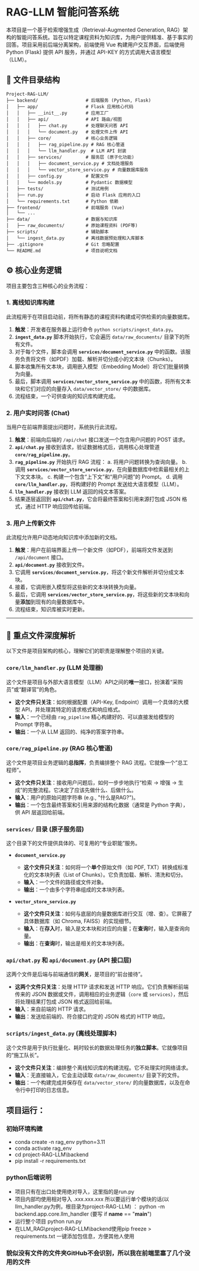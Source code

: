 

# RAG-LLM 智能问答系统

本项目是一个基于检索增强生成（Retrieval-Augmented Generation, RAG）架构的智能问答系统。旨在以特定课程资料为知识库，为用户提供精准、基于事实的回答。项目采用前后端分离架构，前端使用 Vue 构建用户交互界面，后端使用 Python (Flask) 提供 API 服务，并通过 API-KEY 的方式调用大语言模型（LLM）。

## 📁 文件目录结构

```plaintext
Project-RAG-LLM/
├── backend/                  # 后端服务 (Python, Flask)
│   ├── app/                  # Flask 应用核心代码
│   │   ├── __init__.py       # 应用工厂
│   │   ├── api/              # API 路由/视图
│   │   │   ├── chat.py       # 处理聊天问答 API
│   │   │   └── document.py   # 处理文件上传 API
│   │   ├── core/             # 核心业务逻辑
│   │   │   ├── rag_pipeline.py # RAG 核心管道
│   │   │   └── llm_handler.py  # LLM API 封装
│   │   ├── services/         # 服务层 (原子化功能)
│   │   │   ├── document_service.py # 文档处理服务
│   │   │   └── vector_store_service.py # 向量数据库服务
│   │   ├── config.py         # 配置文件
│   │   └── models.py         # Pydantic 数据模型
│   ├── tests/                # 测试用例
│   ├── run.py                # 启动 Flask 应用的入口
│   └── requirements.txt      # Python 依赖
├── frontend/                 # 前端服务 (Vue)
│   └── ...
├── data/                     # 数据与知识库
│   ├── raw_documents/        # 原始课程资料 (PDF等)
├── scripts/                  # 辅助脚本
│   └── ingest_data.py        # 离线数据预处理和入库脚本
├── .gitignore                # Git 忽略配置
└── README.md                 # 项目说明文档
```

## ⚙️ 核心业务逻辑

项目主要包含三种核心的业务流程：

### 1\. 离线知识库构建

此流程用于在项目启动前，将所有静态的课程资料构建成可供检索的向量数据库。

1.  **触发**：开发者在服务器上运行命令 `python scripts/ingest_data.py`。
2.  **`ingest_data.py`** 脚本开始执行，它会遍历 `data/raw_documents/` 目录下的所有文件。
3.  对于每个文件，脚本会调用 **`services/document_service.py`** 中的函数。该服务负责将文件（如PDF）加载、解析并切分成小的文本块（Chunks）。
4.  脚本收集所有文本块，调用嵌入模型（Embedding Model）将它们批量转换为向量。
5.  最后，脚本调用 **`services/vector_store_service.py`** 中的函数，将所有文本块和它们对应的向量存入 `data/vector_store/` 中的数据库。
6.  流程结束，一个可供查询的知识库构建完成。

### 2\. 用户实时问答 (Chat)

当用户在前端界面提出问题时，系统执行此流程。

1.  **触发**：前端向后端的 `/api/chat` 接口发送一个包含用户问题的 POST 请求。
2.  **`api/chat.py`** 接收到请求，验证数据格式后，调用核心处理管道 **`core/rag_pipeline.py`**。
3.  **`rag_pipeline.py`** 开始执行 RAG 流程：
    a. 将用户问题转换为查询向量。
    b. 调用 **`services/vector_store_service.py`**，在向量数据库中检索最相关的上下文文本块。
    c. 构建一个包含“上下文”和“用户问题”的 Prompt。
    d. 调用 **`core/llm_handler.py`**，将构建好的 Prompt 发送给大语言模型（LLM）。
4.  **`llm_handler.py`** 接收到 LLM 返回的纯文本答案。
5.  结果逐层返回到 **`api/chat.py`**，它会将最终答案和引用来源打包成 JSON 格式，通过 HTTP 响应回传给前端。

### 3\. 用户上传新文件

此流程允许用户动态地向知识库中添加新的文档。

1.  **触发**：用户在前端界面上传一个新文件（如PDF），前端将文件发送到 `/api/document` 接口。
2.  **`api/document.py`** 接收到文件。
3.  它调用 **`services/document_service.py`**，将这个新文件解析并切分成文本块。
4.  接着，它调用嵌入模型将这些新的文本块转换为向量。
5.  最后，它调用 **`services/vector_store_service.py`**，将这些新的文本块和向量**添加**到现有的向量数据库中。
6.  流程结束，知识库被实时更新。

-----

## 📄 重点文件深度解析

以下文件是项目架构的核心，理解它们的职责是理解整个项目的关键。

### `core/llm_handler.py` (LLM 处理器)

这个文件是项目与外部大语言模型（LLM）API之间的**唯一**接口，扮演着“采购员”或“翻译官”的角色。

  * **这个文件只关注**：如何根据配置（API-Key, Endpoint）调用一个具体的大模型 API，并处理其特定的请求格式和响应格式。
  * **输入**：一个已经由 `rag_pipeline` 精心构建好的、可以直接发给模型的 Prompt 字符串。
  * **输出**：一个从 LLM 返回的、纯净的答案字符串。

### `core/rag_pipeline.py` (RAG 核心管道)

这个文件是项目业务逻辑的**总指挥**，负责编排整个 RAG 流程。它就像一个“总工程师”。

  * **这个文件只关注**：接收用户问题后，如何一步步地执行“检索 -\> 增强 -\> 生成”的完整流程。它决定了应该先做什么、后做什么。
  * **输入**：用户的原始问题字符串 (e.g., "什么是RAG?")。
  * **输出**：一个包含最终答案和引用来源的结构化数据（通常是 Python 字典），供 API 层返回给前端。

### `services/` 目录 (原子服务层)

这个目录下的文件提供具体的、可复用的“专业职能”服务。

  * **`document_service.py`**

      * **这个文件只关注**：如何将一个**单个**原始文件（如 PDF, TXT）转换成标准化的文本块列表（List of Chunks）。它负责加载、解析、清洗和切分。
      * **输入**：一个文件的路径或文件对象。
      * **输出**：一个由多个字符串组成的文本块列表。

  * **`vector_store_service.py`**

      * **这个文件只关注**：如何与底层的向量数据库进行交互（增、查）。它屏蔽了具体数据库（如 Chroma, FAISS）的实现细节。
      * **输入**：在**存入**时，输入是文本块和对应的向量；在**查询**时，输入是查询向量。
      * **输出**：在**查询**时，输出是相关的文本块列表。

### `api/chat.py` 和 `api/document.py` (API 接口层)

这两个文件是后端与前端通信的**网关**，是项目的“前台接待”。

  * **这两个文件只关注**：处理 HTTP 请求和发送 HTTP 响应。它们负责解析前端传来的 JSON 数据或文件，调用相应的业务逻辑（`core` 或 `services`），然后将处理结果打包成 JSON 格式返回给前端。
  * **输入**：来自前端的 HTTP 请求。
  * **输出**：发送给前端的、符合接口约定的 JSON 格式的 HTTP 响应。

### `scripts/ingest_data.py` (离线处理脚本)

这个文件是用于执行批量化、耗时较长的数据处理任务的**独立脚本**。它就像项目的“施工队长”。

  * **这个文件只关注**：编排整个离线知识库的构建流程。它不处理实时网络请求。
  * **输入**：无直接输入，它会主动读取 `data/raw_documents/` 目录下的文件。
  * **输出**：一个构建完成并保存在 `data/vector_store/` 的向量数据库，以及在命令行中打印的日志信息。
  
## 项目运行：
### 初始环境构建
- conda create -n rag_env python=3.11
- conda activate rag_env
- cd project-RAG-LLM\backend
- pip install -r requirements.txt

### python后端说明
- 项目只有在出口处使用绝对导入，这里指的是run.py
- 项目内部均使用相对导入 .xxx.xxx.xxx 所以要运行单个模块的话(以llm_handler.py为例，根目录为project-RAG-LLM) ： python -m backend.app.core.llm_handler (要写 if __name__ == "__main__")
- 运行整个项目 python run.py
- 在LLM_RAG\project-RAG-LLM\backend使用pip freeze > requirements.txt 一键添加包信息，方便其他人使用

### 貌似没有文件的文件夹GitHub不会识别，所以我在前端里塞了几个没用的文件